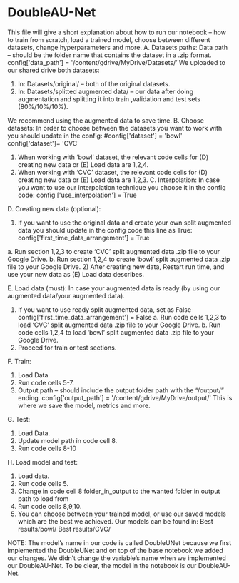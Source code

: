 # DoubleAU-Net
This file will give a short explanation about how to run our notebook – how to train from scratch, load a trained model, choose between different datasets, change hyperparameters and more.
A.	Datasets paths:
Data path – should be the folder name that contains the dataset in a .zip format.
config['data_path'] = '/content/gdrive/MyDrive/Datasets/’
We uploaded to our shared drive both datasets:
1)	In: Datasets/original/ – both of the original datasets.
2)	In: Datasets/splitted augmented data/ – our data after doing augmentation and splitting it into train ,validation and test sets (80%/10%/10%). 

We recommend using the augmented data to save time.
B.	Choose datasets:
In order to choose between the datasets you want to work with you should update in the config:
#config['dataset'] = 'bowl'
config['dataset']= 'CVC'
1)	When working with ‘bowl’ dataset, the relevant code cells for (D) creating new data or (E) Load data are 1,2,4.
2)	When working with ‘CVC’ dataset, the relevant code cells for (D) creating new data or (E) Load data are 1,2,3.
C.	Interpolation:
In case you want to use our interpolation technique you choose it in the config code:
config ['use_interpolation'] = True

D.	Creating new data (optional):
1)	If you want to use the original data and create your own split augmented data you should update in the config code this line as True:
config['first_time_data_arrangement'] = True

a.	Run section 1,2,3 to create ‘CVC’ split augmented data .zip file to your Google Drive.
b.	Run section 1,2,4 to create ‘bowl’ split augmented data .zip file to your Google Drive.
2)	After creating new data, Restart run time, and use your new data as (E) Load data describes.

E.	Load data (must):
In case your augmented data is ready (by using our augmented data/your augmented data).
1)	If you want to use ready split augmented data, set as False config['first_time_data_arrangement'] = False
a.	Run code cells 1,2,3 to load ‘CVC’ split augmented data .zip file to your Google Drive.
b.	Run code cells 1,2,4 to load ‘bowl’ split augmented data .zip file to your Google Drive.
2)	Proceed for train or test sections.

F.	Train:
1)	Load Data 
2)	Run code cells 5-7.
3)	Output path – should include the output folder path with the “/output/” ending.
config['output_path'] = '/content/gdrive/MyDrive/output/'
This is where we save the model, metrics and more.

G.	Test:
1)	Load Data.
2)	Update model path in code cell 8.
3)	Run code cells 8-10

H.	Load model and test:
1)	Load data.
2)	Run code cells 5.
3)	Change in code cell 8 folder_in_output to the wanted folder in output path to load from
4)	Run code cells 8,9,10. 
5)	You can choose between your trained model, or use our saved models which are the best we achieved.
Our models can be found in:
Best results/bowl/
Best results/CVC/

		
NOTE: The model’s name in our code is called DoubleUNet because we first implemented the DoubleUNet and on top of the base notebook we added our changes. We didn’t change the variable’s name when we implemented our DoubleAU-Net. To be clear, the model in the notebook is our DoubleAU-Net.
